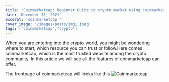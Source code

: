 ```yaml
---
title: 'Coinmarketcap: Beginner Guide to crypto market using coinmarketcap'
date: 'December 31, 2021'
excerpt: 'coinmarketcap '
cover_image: '/images/posts/img1.jpeg'
tags: ["coinmarketcap","crypto"]
---
```

When you are entering into the crypto world, you might be wondering where to start, which resource you can trust or follow.Here comes coinmarketcap, which is the most trusted website among the crypto community. In this article we will see all the features of coinmarketcap can offer.

The frontpage of coinmarketcap will looks like this
![Coinmarketcap](/images/posts/posts_1_coinmarketcap_1.png)
